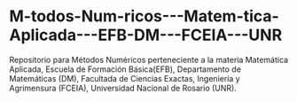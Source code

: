 # M-todos-Num-ricos---Matem-tica-Aplicada---EFB-DM---FCEIA---UNR
Repositorio para Métodos Numéricos perteneciente a la materia Matemática Aplicada, Escuela de Formación Básica(EFB), Departamento de Matemáticas (DM), Facultada de Ciencias Exactas, Ingeniería y Agrimensura (FCEIA), Universidad Nacional de Rosario (UNR).
